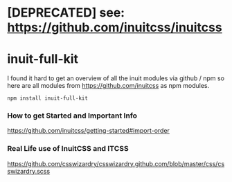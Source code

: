 # [DEPRECATED] see: https://github.com/inuitcss/inuitcss






# inuit-full-kit

I found it hard to get an overview of all the inuit modules via github / npm 
so here are all modules from https://github.com/inuitcss as npm modules.

    npm install inuit-full-kit
    
### How to get Started and Important Info
https://github.com/inuitcss/getting-started#import-order

### Real Life use of InuitCSS and ITCSS
https://github.com/csswizardry/csswizardry.github.com/blob/master/css/csswizardry.scss
